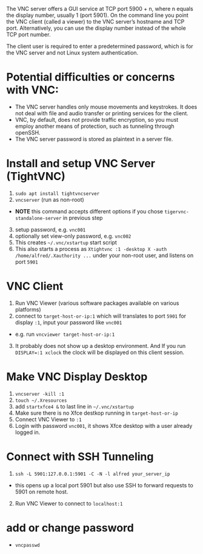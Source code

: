 The VNC server offers a GUI service at TCP port 5900 + n, where n equals the display number, usually 1 (port 5901).
On the command line you point the VNC client (called a viewer) to the VNC server’s hostname and TCP port.
Alternatively, you can use the display number instead of the whole TCP port number.

The client user is required to enter a predetermined password, which is for the VNC server and not Linux system authentication.


# Potential difficulties or concerns with VNC:
- The VNC server handles only mouse movements and keystrokes. It does not deal with file and audio transfer or printing services for the client.
- VNC, by default, does not provide traffic encryption, so you must employ another means of protection, such as tunneling through openSSH.
- The VNC server password is stored as plaintext in a server file.

# Install and setup VNC Server (TightVNC)
1. `sudo apt install tightvncserver`
2. `vncserver` (run as non-root)
  - **NOTE** this command accepts different options if you chose `tigervnc-standalone-server` in previous step
3. setup password, e.g. `vnc001`
4. optionally set view-only password, e.g. `vnc002`
5. This creates `~/.vnc/xstartup` start script
6. This also starts a process as `Xtightvnc :1 -desktop X -auth /home/alfred/.Xauthority ...` under your non-root user, and listens on port `5901`


# VNC Client
1. Run VNC Viewer (various software packages available on various platforms)
2. connect to `target-host-or-ip:1` which will translates to port `5901` for display `:1`, input your password like `vnc001`
  - e.g. run `vncviewer target-host-or-ip:1`
3. It probably does not show up a desktop environment. And If you run `DISPLAY=:1 xclock` the clock will be displayed on this client session.

# Make VNC Display Desktop
1. `vncserver -kill :1`
2. `touch ~/.Xresources`
3. add `startxfce4 &` to last line in `~/.vnc/xstartup`
4. Make sure there is no Xfce destkop running in `target-host-or-ip`
5. Connect VNC Viewer to `:1`
6. Login with password `vnc001`, it shows Xfce desktop with a user already logged in.

# Connect with SSH Tunneling
1. `ssh -L 5901:127.0.0.1:5901 -C -N -l alfred your_server_ip`
  - this opens up a local port 5901 but also use SSH to forward requests to 5901 on remote host.
2. Run VNC Viewer to connect to `localhost:1`

# add or change password
- `vncpasswd`
